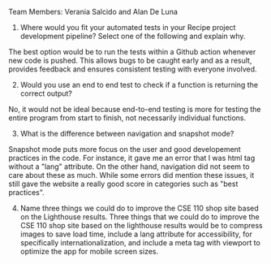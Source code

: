 Team Members: Verania Salcido and Alan De Luna

1. Where would you fit your automated tests in your Recipe project development pipeline? Select one of the following and explain why.

The best option would be to run the tests within a Github action whenever new code is pushed. This allows bugs to be caught early and as a result, provides feedback and ensures consistent testing with everyone involved.

2. Would you use an end to end test to check if a function is returning the correct output?

No, it would not be ideal because end-to-end testing is more for testing the entire program from start to finish, not necessarily individual functions.

3. What is the difference between navigation and snapshot mode?

Snapshot mode puts more focus on the user and good developement practices in the code. For instance, it gave me an error that I was html tag without a "lang" attribute. On the other hand, navigation did not seem to care about these as much. While some errors did mention these issues, it still gave the website a really good score in categories such as "best practices". 

4. Name three things we could do to improve the CSE 110 shop site based on the Lighthouse results.
   Three things that we could do to improve the CSE 110 shop site based on the lighthouse results would be to compress images to save load time, include a lang attribute for accessibility, for specifically internationalization, and include a meta tag with viewport to optimize the app for mobile screen sizes.
